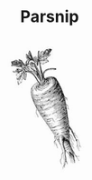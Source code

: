 <h1 align="center">Parsnip
  <p align="center">
  <img src="/Parsnip.jpg" height="242" width="150">
</p>
